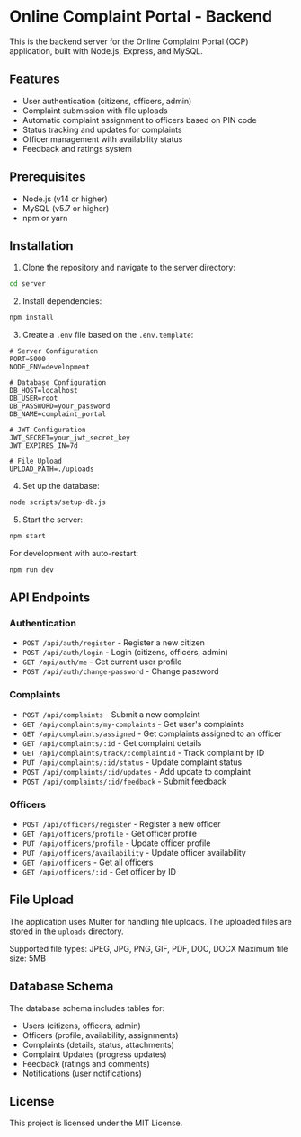 # Online Complaint Portal - Backend

This is the backend server for the Online Complaint Portal (OCP) application, built with Node.js, Express, and MySQL.

## Features

- User authentication (citizens, officers, admin)
- Complaint submission with file uploads
- Automatic complaint assignment to officers based on PIN code
- Status tracking and updates for complaints
- Officer management with availability status
- Feedback and ratings system

## Prerequisites

- Node.js (v14 or higher)
- MySQL (v5.7 or higher)
- npm or yarn

## Installation

1. Clone the repository and navigate to the server directory:

```bash
cd server
```

2. Install dependencies:

```bash
npm install
```

3. Create a `.env` file based on the `.env.template`:

```
# Server Configuration
PORT=5000
NODE_ENV=development

# Database Configuration
DB_HOST=localhost
DB_USER=root
DB_PASSWORD=your_password
DB_NAME=complaint_portal

# JWT Configuration
JWT_SECRET=your_jwt_secret_key
JWT_EXPIRES_IN=7d

# File Upload
UPLOAD_PATH=./uploads
```

4. Set up the database:

```bash
node scripts/setup-db.js
```

5. Start the server:

```bash
npm start
```

For development with auto-restart:

```bash
npm run dev
```

## API Endpoints

### Authentication

- `POST /api/auth/register` - Register a new citizen
- `POST /api/auth/login` - Login (citizens, officers, admin)
- `GET /api/auth/me` - Get current user profile
- `POST /api/auth/change-password` - Change password

### Complaints

- `POST /api/complaints` - Submit a new complaint
- `GET /api/complaints/my-complaints` - Get user's complaints
- `GET /api/complaints/assigned` - Get complaints assigned to an officer
- `GET /api/complaints/:id` - Get complaint details
- `GET /api/complaints/track/:complaintId` - Track complaint by ID
- `PUT /api/complaints/:id/status` - Update complaint status
- `POST /api/complaints/:id/updates` - Add update to complaint
- `POST /api/complaints/:id/feedback` - Submit feedback

### Officers

- `POST /api/officers/register` - Register a new officer
- `GET /api/officers/profile` - Get officer profile
- `PUT /api/officers/profile` - Update officer profile
- `PUT /api/officers/availability` - Update officer availability
- `GET /api/officers` - Get all officers
- `GET /api/officers/:id` - Get officer by ID

## File Upload

The application uses Multer for handling file uploads. The uploaded files are stored in the `uploads` directory.

Supported file types: JPEG, JPG, PNG, GIF, PDF, DOC, DOCX
Maximum file size: 5MB

## Database Schema

The database schema includes tables for:

- Users (citizens, officers, admin)
- Officers (profile, availability, assignments)
- Complaints (details, status, attachments)
- Complaint Updates (progress updates)
- Feedback (ratings and comments)
- Notifications (user notifications)

## License

This project is licensed under the MIT License.
